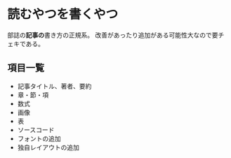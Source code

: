 読むやつを書くやつ
===========
部誌の**記事の**書き方の正規系。
改善があったり追加がある可能性大なので要チェキである。


項目一覧
-----------
- 記事タイトル、著者、要約
- 章・節・項
- 数式
- 画像
- 表
- ソースコード
- フォントの追加
- 独自レイアウトの追加
